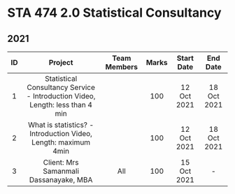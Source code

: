 # STA 474 2.0 Statistical Consultancy

## 2021 


|ID | Project | Team Members | Marks | Start Date | End Date |
| :---: | :---: | :---: | :---: | :---: |:---: |
| 1 | Statistical Consultancy Service - Introduction Video,  Length: less than 4 min |  | 100 | 12 Oct 2021 | 18 Oct 2021 |
| 2 | What is statistics? - Introduction Video, Length: maximum 4min |   | 100 | 12 Oct 2021 | 18 Oct 2021 |
| 3 | Client: Mrs   Samanmali Dassanayake, MBA | All| 100  | 15 Oct 2021 | - |